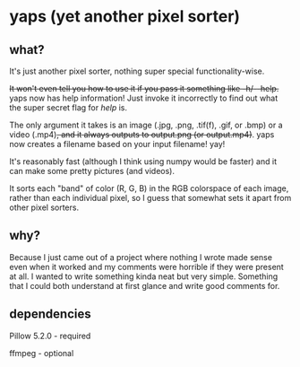 # yaps (yet another pixel sorter)

## what?
It's just another pixel sorter, nothing super special functionality-wise. 

~~It won't even tell you how to use it if you pass it something like -h/--help.~~ yaps now has help information! Just invoke it incorrectly to find out what the super
secret flag for _help_ is. 

The only argument it takes is an image (.jpg, .png, 
.tif(f), .gif, or .bmp) or a video (.mp4)~~, and it always outputs to 
output.png (or output.mp4)~~. yaps now creates a filename based on your input
filename! yay!

It's reasonably fast (although I think using numpy would be faster) and it can make some pretty pictures (and videos).

It sorts each "band" of color (R, G, B) in the RGB colorspace of each image, rather
than each individual pixel, so I guess that somewhat sets it apart from other pixel
sorters.

## why?
Because I just came out of a project where nothing I wrote made sense even when
it worked and my comments were horrible if they were present at all. 
I wanted to write something kinda neat but very simple. Something that I could 
both understand at first glance and write good comments for.


## dependencies
Pillow 5.2.0 - required

ffmpeg - optional
